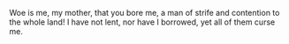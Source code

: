 Woe is me, my mother, that you bore me, a man of strife and contention to the whole land! I have not lent, nor have I borrowed, yet all of them curse me.
